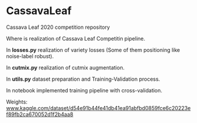 # CassavaLeaf
Cassava Leaf 2020 competition repository

Where is realization of Cassava Leaf Competitin pipeline. 

In **losses.py** realization of variety losses (Some of them positioning like noise-label robust).

In **cutmix.py** realization of cutmix augmentation.

In **utils.py** dataset preparation and Training-Validation process.

In notebook implemented training pipeline with cross-validation.

Weights: www.kaggle.com/dataset/d54e91b44fe41db41ea91abfbd0859fce6c20223ef89fb2ca670052d1f2b4aa8
